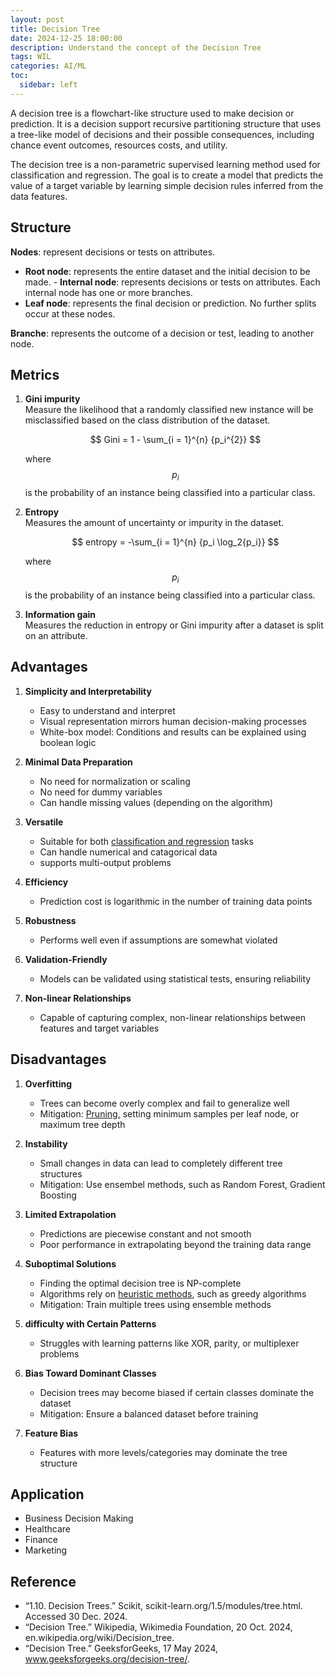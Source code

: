 ```yaml
---
layout: post
title: Decision Tree
date: 2024-12-25 18:00:00
description: Understand the concept of the Decision Tree
tags: WIL
categories: AI/ML
toc:
  sidebar: left
---
```


A decision tree is a flowchart-like structure used to make decision or prediction. It is a decision support recursive partitioning structure that uses a tree-like model of decisions and their possible consequences, including chance event outcomes, resources costs, and utility.

The decision tree is a non-parametric supervised learning method used for classification and regression. The goal is to create a model that predicts the value of a target variable by learning simple decision rules inferred from the data features.

## Structure

**Nodes**: represent decisions or tests on attributes.

- **Root node**: represents the entire dataset and the initial decision to be made. - **Internal node**: represents decisions or tests on attributes. Each internal node has one or more branches.
- **Leaf node**: represents the final decision or prediction. No further splits occur at these nodes.

**Branche**: represents the outcome of a decision or test, leading to another node.

## Metrics

1. **Gini impurity**  
   Measure the likelihood that a randomly classified new instance will be misclassified based on the class distribution of the dataset.

   $$
    Gini = 1 - \sum_{i = 1}^{n} {p_i^{2}}
   $$

   where $$ p_i $$ is the probability of an instance being classified into a particular class.

2. **Entropy**  
   Measures the amount of uncertainty or impurity in the dataset.

   $$
   entropy = -\sum_{i = 1}^{n} {p_i \log_2{p_i}}
   $$

   where $$ p_i $$ is the probability of an instance being classified into a particular class.

3. **Information gain**  
   Measures the reduction in entropy or Gini impurity after a dataset is split on an attribute.

## Advantages

1. **Simplicity and Interpretability**

   - Easy to understand and interpret
   - Visual representation mirrors human decision-making processes
   - White-box model: Conditions and results can be explained using boolean logic

2. **Minimal Data Preparation**

   - No need for normalization or scaling
   - No need for dummy variables
   - Can handle missing values (depending on the algorithm)

3. **Versatile**

   - Suitable for both <U>classification and regression</U> tasks
   - Can handle numerical and catagorical data
   - supports multi-output problems

4. **Efficiency**

   - Prediction cost is logarithmic in the number of training data points

5. **Robustness**

   - Performs well even if assumptions are somewhat violated

6. **Validation-Friendly**

   - Models can be validated using statistical tests, ensuring reliability

7. **Non-linear Relationships**
   - Capable of capturing complex, non-linear relationships between features and target variables

## Disadvantages

1. **Overfitting**

   - Trees can become overly complex and fail to generalize well
   - Mitigation: <U>Pruning,</U> setting minimum samples per leaf node, or maximum tree depth

2. **Instability**

   - Small changes in data can lead to completely different tree structures
   - Mitigation: Use ensembel methods, such as Random Forest, Gradient Boosting

3. **Limited Extrapolation**

   - Predictions are piecewise constant and not smooth
   - Poor performance in extrapolating beyond the training data range

4. **Suboptimal Solutions**

   - Finding the optimal decision tree is NP-complete
   - Algorithms rely on <U>heuristic methods</U>, such as greedy algorithms
   - Mitigation: Train multiple trees using ensemble methods

5. **difficulty with Certain Patterns**

   - Struggles with learning patterns like XOR, parity, or multiplexer problems

6. **Bias Toward Dominant Classes**

   - Decision trees may become biased if certain classes dominate the dataset
   - Mitigation: Ensure a balanced dataset before training

7. **Feature Bias**
   - Features with more levels/categories may dominate the tree structure
  
## Application  
- Business Decision Making  
- Healthcare  
- Finance  
- Marketing  
  
## Reference

- “1.10. Decision Trees.” Scikit, scikit-learn.org/1.5/modules/tree.html. Accessed 30 Dec. 2024.
- “Decision Tree.” Wikipedia, Wikimedia Foundation, 20 Oct. 2024, en.wikipedia.org/wiki/Decision_tree.
- “Decision Tree.” GeeksforGeeks, 17 May 2024, www.geeksforgeeks.org/decision-tree/.
